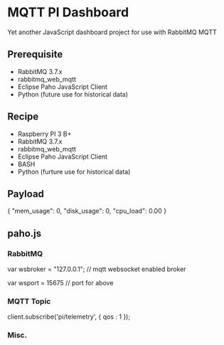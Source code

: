 # MQTT PI Dashboard

Yet another JavaScript dashboard project for use with RabbitMQ MQTT

## Prerequisite

* RabbitMQ 3.7.x
* rabbitmq_web_mqtt
* Eclipse Paho JavaScript Client
* Python (future use for historical data)

## Recipe

* Raspberry PI 3 B+
* RabbitMQ 3.7.x
* rabbitmq_web_mqtt
* Eclipse Paho JavaScript Client
* BASH
* Python (furture use for historical data)

## Payload

{
	"mem_usage": 0,
	"disk_usage": 0,
	"cpu_load": 0.00
}

## paho.js

### RabbitMQ

var wsbroker = "127.0.0.1"; // mqtt websocket enabled broker

var wsport = 15675 // port for above

### MQTT Topic
client.subscribe('pi/telemetry', {
			qos : 1
		});

### Misc.

